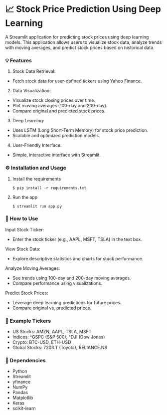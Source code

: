 # :chart_with_upwards_trend: Stock Price Prediction Using Deep Learning

A Streamlit application for predicting stock prices using deep learning models. This application allows users to visualize stock data, analyze trends with moving averages, and predict stock prices based on historical data.

### :bulb: Features
1. Stock Data Retrieval: 
- Fetch stock data for user-defined tickers using Yahoo Finance.
  
2. Data Visualization:
- Visualize stock closing prices over time.
- Plot moving averages (100-day and 200-day).
- Compare original and predicted stock prices.
  
3. Deep Learning:
- Uses LSTM (Long Short-Term Memory) for stock price prediction.
- Scalable and optimized prediction models.
  
4. User-Friendly Interface:
- Simple, interactive interface with Streamlit.

### :gear: Installation and Usage

1. Install the requirements

   ```
   $ pip install -r requirements.txt
   ```
   
2. Run the app

   ```
   $ streamlit run app.py
   ```

 
### :rocket: How to Use
Input Stock Ticker:
- Enter the stock ticker (e.g., AAPL, MSFT, TSLA) in the text box.

View Stock Data:
- Explore descriptive statistics and charts for stock performance.

Analyze Moving Averages:
- See trends using 100-day and 200-day moving averages.
- Compare performance using visualizations.
  
Predict Stock Prices:
- Leverage deep learning predictions for future prices.
- Compare original vs. predicted prices.
  
### :notebook_with_decorative_cover: Example Tickers
- US Stocks: AMZN, AAPL, TSLA, MSFT
- Indices: ^GSPC (S&P 500), ^DJI (Dow Jones)
- Crypto: BTC-USD, ETH-USD
- Global Stocks: 7203.T (Toyota), RELIANCE.NS

### :wrench: Dependencies
- Python
- Streamlit
- yfinance
- NumPy
- Pandas
- Matplotlib
- Keras
- scikit-learn
